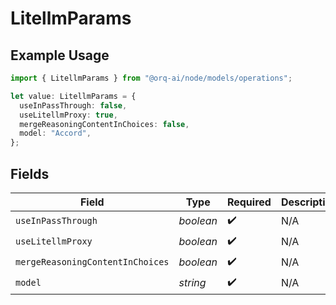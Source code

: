 # LitellmParams

## Example Usage

```typescript
import { LitellmParams } from "@orq-ai/node/models/operations";

let value: LitellmParams = {
  useInPassThrough: false,
  useLitellmProxy: true,
  mergeReasoningContentInChoices: false,
  model: "Accord",
};
```

## Fields

| Field                            | Type                             | Required                         | Description                      |
| -------------------------------- | -------------------------------- | -------------------------------- | -------------------------------- |
| `useInPassThrough`               | *boolean*                        | :heavy_check_mark:               | N/A                              |
| `useLitellmProxy`                | *boolean*                        | :heavy_check_mark:               | N/A                              |
| `mergeReasoningContentInChoices` | *boolean*                        | :heavy_check_mark:               | N/A                              |
| `model`                          | *string*                         | :heavy_check_mark:               | N/A                              |